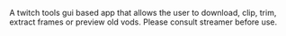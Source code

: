 A twitch tools gui based app that allows the user to download, clip, trim, extract frames or preview old vods. Please consult streamer before use.
